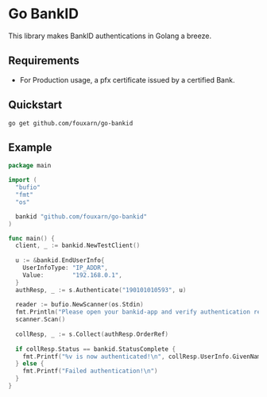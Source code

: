 # Go BankID
This library makes BankID authentications in Golang a breeze.

## Requirements

- For Production usage, a pfx certificate issued by a certified Bank.

## Quickstart

```
go get github.com/fouxarn/go-bankid
```

## Example
~~~ go
package main

import (
  "bufio"
  "fmt"
  "os"

  bankid "github.com/fouxarn/go-bankid"
)

func main() {
  client, _ := bankid.NewTestClient()
  
  u := &bankid.EndUserInfo{
    UserInfoType: "IP_ADDR",
    Value:        "192.168.0.1",
  }
  authResp, _ := s.Authenticate("190101010593", u)
  
  reader := bufio.NewScanner(os.Stdin)
  fmt.Println("Please open your bankid-app and verify authentication request")
  scanner.Scan()
  
  collResp, _ := s.Collect(authResp.OrderRef)
  
  if collResp.Status == bankid.StatusComplete {
    fmt.Printf("%v is now authenticated!\n", collResp.UserInfo.GivenName)
  } else {
    fmt.Printf("Failed authentication!\n")
  }
}
~~~
